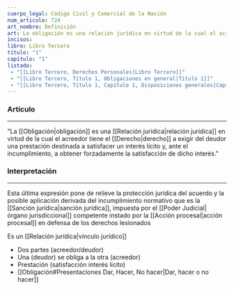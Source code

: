 ```yaml
---
cuerpo_legal: Código Civil y Comercial de la Nación
num_articulo: 724
art_nombre: Definición
art: La obligación es una relación jurídica en virtud de la cual el acreedor tiene el derecho a exigir del deudor una prestación destinada a satisfacer un interés lícito y, ante el incumplimiento, a obtener forzadamente la satisfacción de dicho interés.
incisos: 
libro: Libro Tercero
título: "1"
capítulo: "1"
listado:
 - "[[Libro Tercero, Derechos Personales|Libro Tercero]]"
 - "[[Libro Tercero, Título 1, Obligaciones en general|Título 1]]"
 - "[[Libro Tercero, Título 1, Capítulo 1, Disposiciones generales|Capítulo 1]]"
---
```

### Artículo
---
"La [[Obligación|obligación]] es una [[Relación jurídica|relación jurídica]] en virtud de la cual el acreedor tiene el [[Derecho|derecho]] a exigir del deudor una prestación destinada a satisfacer un interés lícito y, ante el incumplimiento, a obtener forzadamente la satisfacción de dicho interés."


### Interpretación
---
Esta última expresión pone de relieve la protección jurídica del acuerdo y la posible aplicación derivada del incumplimiento normativo que es la [[Sanción jurídica|sanción jurídica]], impuesta por el [[Poder Judicial|órgano jurisdiccional]] competente instado por la [[Acción procesal|acción procesal]] en defensa de los derechos lesionados

Es un [[Relación jurídica|vínculo jurídico]]
* Dos partes (acreedor/deudor)
* Una (deudor) se obliga a la otra (acreedor)
* Prestación (satisfacción interés lícito)
* [[Obligación#Presentaciones Dar, Hacer, No hacer|Dar, hacer o no hacer]]